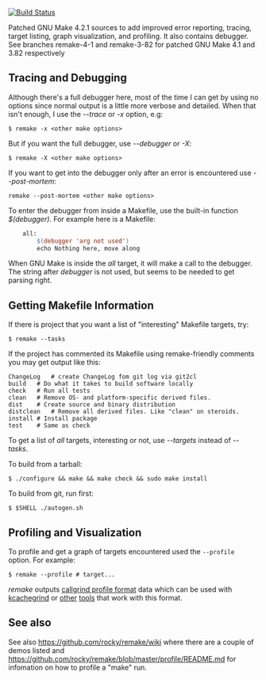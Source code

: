 [![Build Status](https://travis-ci.org/rocky/remake.svg?branch=remake-4-2)](https://travis-ci.org/rocky/remake)

Patched GNU Make 4.2.1 sources to add improved error reporting, tracing,
target listing, graph visualization, and profiling. It also
contains debugger. See branches remake-4-1 and remake-3-82 for patched GNU Make
4.1 and 3.82 respectively

Tracing and Debugging
---------------------

Although there's a full debugger here, most of the time I can get by
using no options since normal output is a little more verbose and detailed.
When that isn't enough, I use the *--trace* or *-x* option, e.g:

```console
$ remake -x <other make options>
```


But if you want the full debugger, use *--debugger* or *-X*:

```
$ remake -X <other make options>
```

If you want to get into the debugger only after an error is encountered use *--post-mortem*:

```console
remake --post-mortem <other make options>
```


To enter the debugger from inside a Makefile, use the built-in function *$(debugger)*. For example here is a Makefile:

```makefile
    all:
    	$(debugger 'arg not used')
		echo Nothing here, move along
````

When GNU Make is inside the *all* target, it will make a call to the
debugger. The string after *debugger* is not used, but seems to be
needed to get parsing right.

Getting Makefile Information
----------------------------

If there is project that you want a list of "interesting" Makefile
targets, try:

```console
$ remake --tasks
```

If the project has commented its Makefile using remake-friendly comments you may get output like this:

```
ChangeLog	# create ChangeLog fom git log via git2cl
build	# Do what it takes to build software locally
check	# Run all tests
clean	# Remove OS- and platform-specific derived files.
dist	# Create source and binary distribution
distclean	# Remove all derived files. Like "clean" on steroids.
install	# Install package
test	# Same as check
```

To get a list of *all* targets, interesting or not, use *--targets*
instead of *--tasks*.

To build from a tarball:

```console
$ ./configure && make && make check && sudo make install
```

To build from git, run first:

```console
$ $SHELL ./autogen.sh
```

Profiling and Visualization
----------------------------

To profile and get a graph of targets encountered used the `--profile`
option. For example:

```console
$ remake --profile # target...
```

*remake* outputs [callgrind profile format](http://valgrind.org/docs/manual/cl-format.html) data which can be used with [kcachegrind](http://kcachegrind.sourceforge.net/html/Home.html) or [other](https://github.com/icefox/callgrind_tools) [tools](https://github.com/zenkj/callgrind2dot) that work with this format.

See also
--------

See also https://github.com/rocky/remake/wiki where there are a couple of demos listed and
https://github.com/rocky/remake/blob/master/profile/README.md for infomation on how to profile a "make" run.
